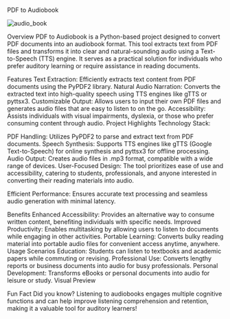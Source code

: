 
PDF to Audiobook

![audio_book](https://github.com/user-attachments/assets/6d8dcc5d-2bdf-47de-95c3-b96f4f45ea12)

Overview
PDF to Audiobook is a Python-based project designed to convert PDF documents into an audiobook format. This tool extracts text from PDF files and transforms it into clear and natural-sounding audio using a Text-to-Speech (TTS) engine. It serves as a practical solution for individuals who prefer auditory learning or require assistance in reading documents.

Features
Text Extraction: Efficiently extracts text content from PDF documents using the PyPDF2 library.
Natural Audio Narration: Converts the extracted text into high-quality speech using TTS engines like gTTS or pyttsx3.
Customizable Output: Allows users to input their own PDF files and generates audio files that are easy to listen to on the go.
Accessibility: Assists individuals with visual impairments, dyslexia, or those who prefer consuming content through audio.
Project Highlights
Technology Stack:

PDF Handling: Utilizes PyPDF2 to parse and extract text from PDF documents.
Speech Synthesis: Supports TTS engines like gTTS (Google Text-to-Speech) for online synthesis and pyttsx3 for offline processing.
Audio Output: Creates audio files in .mp3 format, compatible with a wide range of devices.
User-Focused Design: The tool prioritizes ease of use and accessibility, catering to students, professionals, and anyone interested in converting their reading materials into audio.

Efficient Performance: Ensures accurate text processing and seamless audio generation with minimal latency.

Benefits
Enhanced Accessibility: Provides an alternative way to consume written content, benefiting individuals with specific needs.
Improved Productivity: Enables multitasking by allowing users to listen to documents while engaging in other activities.
Portable Learning: Converts bulky reading material into portable audio files for convenient access anytime, anywhere.
Usage Scenarios
Education: Students can listen to textbooks and academic papers while commuting or revising.
Professional Use: Converts lengthy reports or business documents into audio for busy professionals.
Personal Development: Transforms eBooks or personal documents into audio for leisure or study.
Visual Preview


Fun Fact
Did you know? Listening to audiobooks engages multiple cognitive functions and can help improve listening comprehension and retention, making it a valuable tool for auditory learners!
